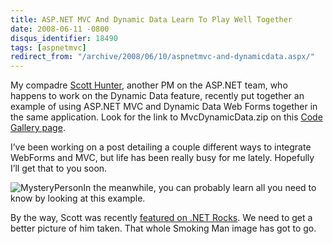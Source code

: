 ```yaml
---
title: ASP.NET MVC And Dynamic Data Learn To Play Well Together
date: 2008-06-11 -0800
disqus_identifier: 18490
tags: [aspnetmvc]
redirect_from: "/archive/2008/06/10/aspnetmvc-and-dynamicdata.aspx/"
---
```


My compadre [Scott Hunter](http://blogs.msdn.com/scothu/ "Scott Hunter's Blog"), another PM
on the ASP.NET team, who happens to work on the Dynamic Data feature,
recently put together an example of using ASP.NET MVC and Dynamic Data
Web Forms together in the same application. Look for the link to
MvcDynamicData.zip on this [Code Gallery
page](http://code.msdn.microsoft.com/dynamicdata/Release/ProjectReleases.aspx?ReleaseId=994 "Download Sample").

I’ve been working on a post detailing a couple different ways to
integrate WebForms and MVC, but life has been really busy for me lately.
Hopefully I’ll get that to you soon.

![MysteryPerson](https://haacked.com/images/haacked_com/WindowsLiveWriter/ASP.NETMVCAndDynamicDataLearnToPlayWellT_7981/MysteryPerson_3.jpg "MysteryPerson")In
the meanwhile, you can probably learn all you need to know by looking at
this example.

By the way, Scott was recently [featured on .NET Rocks](http://www.dotnetrocks.com/default.aspx?showNum=349 "Scott Hunter on Microsoft Dynamic Data").
We need to get a better picture of him taken. That whole Smoking Man image has got to go.
